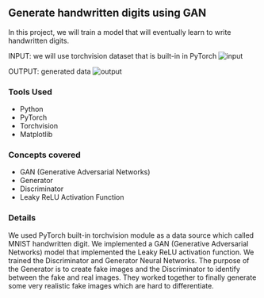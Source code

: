 ## Generate handwritten digits using GAN

In this project, we will train a model that will eventually learn to write handwritten digits.

INPUT: we will use torchvision dataset that is built-in in PyTorch
![input](https://i.ibb.co/2Sd6RSk/input.png "input")

OUTPUT: generated data
![output](https://i.ibb.co/qxVFwmx/Output.png "output")

### Tools Used

- Python
- PyTorch
- Torchvision
- Matplotlib


### Concepts covered

- GAN (Generative Adversarial Networks)
- Generator
- Discriminator
- Leaky ReLU Activation Function

### Details

We used PyTorch built-in torchvision module as a data source which called MNIST handwritten digit. We implemented a GAN (Generative Adversarial Networks) model that implemented the Leaky ReLU activation function. We trained the Discriminator and Generator Neural Networks. The purpose of the Generator is to create fake images and the Discriminator to identify between the fake and real images. They worked together to finally generate some very realistic fake images which are hard to differentiate.
